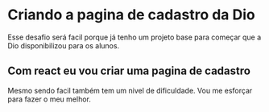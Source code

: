 # Criando a pagina de cadastro da Dio

Esse desafio será facil porque já tenho um projeto base para começar que a Dio disponibilizou para os alunos.

## Com react eu vou criar uma pagina de cadastro

Mesmo sendo facil também tem um nivel de dificuldade.
Vou me esforçar para fazer o meu melhor.